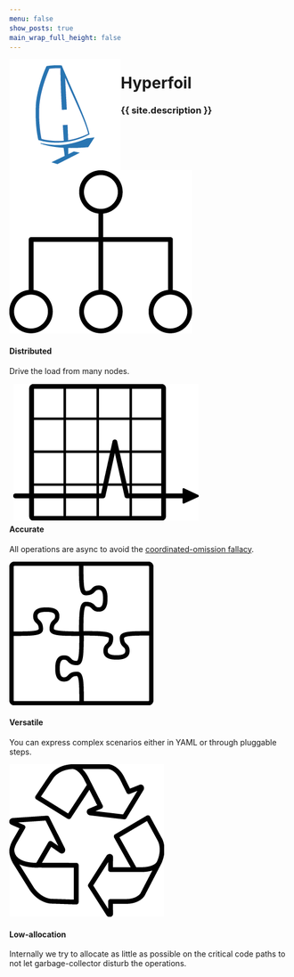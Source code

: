 ```yaml
---
menu: false
show_posts: true
main_wrap_full_height: false
---
```

<img src="assets/images/hyperfoil.png" style="float: left">
<div style="clear: none">
    <h1 id="project_name">Hyperfoil</h1>
    <h3 id="project_description">{{ site.description }}</h3>
</div>

<div id="features">
    <div class="feature">
        <div>
            <div class="feature_icon_box">
                <img src="assets/images/hierarchy_organization.png" alt="Distributed">
            </div>
            <h4>Distributed</h4>
        </div>
        Drive the load from many nodes.
    </div>
    <div class="feature">
        <div class="feature_icon_box">
            <!-- Fix me if you know CSS -->
            <img style="position: relative; top: 15px; left: 7px;" src="assets/images/graph_arrow_spike.png" alt="Accurate">
        </div>
        <h4>Accurate</h4>
        <p>All operations are async to avoid the <a href="https://slides.yowconference.com/yow2014/Tene-HowNotToMeasureLatency.pdf">coordinated-omission fallacy</a>.</p>
    </div>
    <div class="feature">
        <div class="feature_icon_box">
            <img src="assets/images/puzzle_complete.png" alt="Versatile">
        </div>
        <h4>Versatile</h4>
        <p>You can express complex scenarios either in YAML or through pluggable steps.</p>
    </div>
    <div class="feature">
        <div class="feature_icon_box">
            <img src="assets/images/recycle_symbol.png" alt="Low-allocation">
        </div>
        <h4>Low-allocation</h4>
        <p>Internally we try to allocate as little as possible on the critical code paths to not let garbage-collector disturb the operations.</p>
    </div>
</div>
